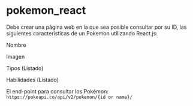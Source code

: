 # pokemon_react

Debe crear una página web en la que sea posible consultar por su ID, las siguientes características de un Pokemon utilizando React.js:

Nombre

Imagen

Tipos (Listado)

Habilidades (Listado)

El end-point para consultar los Pokémon: ```https://pokeapi.co/api/v2/pokemon/{id or name}/ ```
